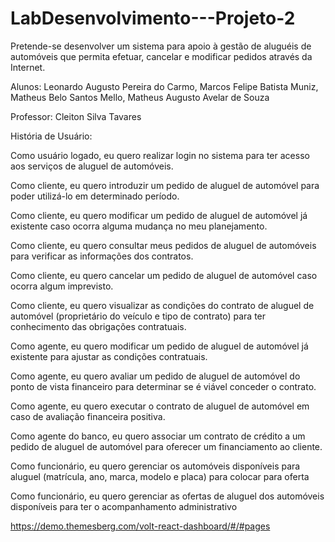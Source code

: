 # LabDesenvolvimento---Projeto-2

Pretende-se desenvolver um sistema para apoio à gestão de aluguéis de automóveis que permita efetuar, cancelar e modificar pedidos através da Internet.

Alunos: Leonardo Augusto Pereira do Carmo, Marcos Felipe Batista Muniz, Matheus Belo Santos Mello, Matheus Augusto Avelar de Souza

Professor: Cleiton Silva Tavares

História de Usuário:

Como usuário logado, eu quero realizar login no sistema para ter acesso aos serviços de aluguel de automóveis.

Como cliente, eu quero introduzir um pedido de aluguel de automóvel para poder utilizá-lo em determinado período.

Como cliente, eu quero modificar um pedido de aluguel de automóvel já existente caso ocorra alguma mudança no meu planejamento.

Como cliente, eu quero consultar meus pedidos de aluguel de automóveis para verificar as informações dos contratos.

Como cliente, eu quero cancelar um pedido de aluguel de automóvel caso ocorra algum imprevisto.

Como cliente, eu quero visualizar as condições do contrato de aluguel de automóvel (proprietário do veículo e tipo de contrato) para ter conhecimento das obrigações contratuais.

Como agente, eu quero modificar um pedido de aluguel de automóvel já existente para ajustar as condições contratuais.

Como agente, eu quero avaliar um pedido de aluguel de automóvel do ponto de vista financeiro para determinar se é viável conceder o contrato.

Como agente, eu quero executar o contrato de aluguel de automóvel em caso de avaliação financeira positiva.

Como agente do banco, eu quero associar um contrato de crédito a um pedido de aluguel de automóvel para oferecer um financiamento ao cliente.

Como funcionário, eu quero gerenciar os automóveis disponíveis para aluguel (matrícula, ano, marca, modelo e placa) para colocar para oferta

Como funcionário, eu quero gerenciar as ofertas de aluguel dos automóveis disponíveis para ter o acompanhamento administrativo

https://demo.themesberg.com/volt-react-dashboard/#/#pages
